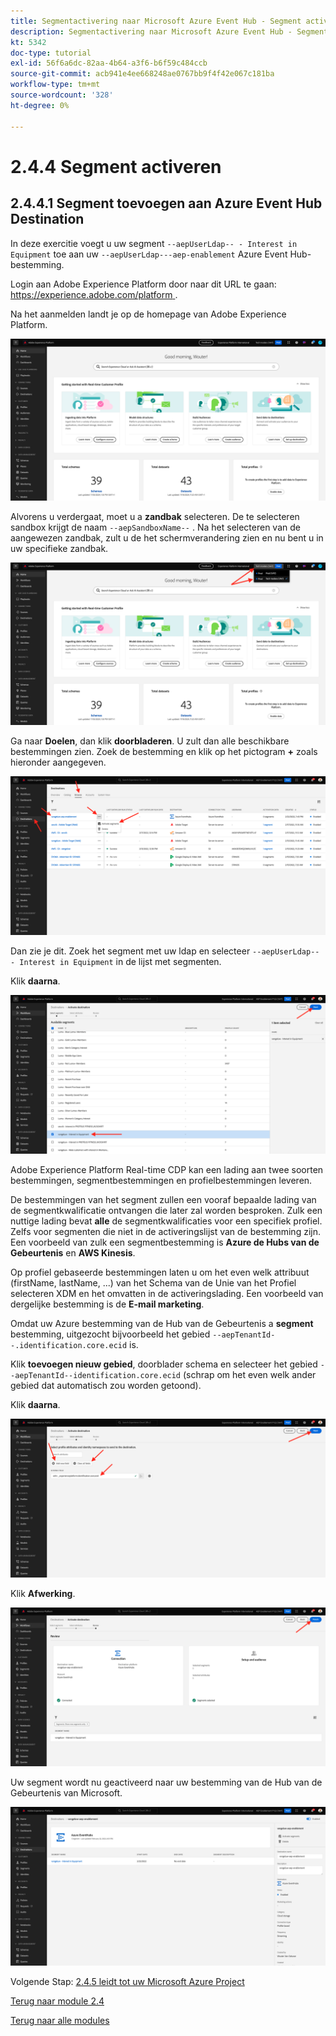 ```yaml
---
title: Segmentactivering naar Microsoft Azure Event Hub - Segment activeren
description: Segmentactivering naar Microsoft Azure Event Hub - Segment activeren
kt: 5342
doc-type: tutorial
exl-id: 56f6a6dc-82aa-4b64-a3f6-b6f59c484ccb
source-git-commit: acb941e4ee668248ae0767bb9f4f42e067c181ba
workflow-type: tm+mt
source-wordcount: '328'
ht-degree: 0%

---
```


# 2.4.4 Segment activeren

## 2.4.4.1 Segment toevoegen aan Azure Event Hub Destination

In deze exercitie voegt u uw segment `--aepUserLdap-- - Interest in Equipment` toe aan uw `--aepUserLdap---aep-enablement` Azure Event Hub-bestemming.

Login aan Adobe Experience Platform door naar dit URL te gaan: [ https://experience.adobe.com/platform ](https://experience.adobe.com/platform).

Na het aanmelden landt je op de homepage van Adobe Experience Platform.

![ Ingestie van Gegevens ](./../../../modules/datacollection/module1.2/images/home.png)

Alvorens u verdergaat, moet u a **zandbak** selecteren. De te selecteren sandbox krijgt de naam ``--aepSandboxName--`` . Na het selecteren van de aangewezen zandbak, zult u de het schermverandering zien en nu bent u in uw specifieke zandbak.

![ Ingestie van Gegevens ](./../../../modules/datacollection/module1.2/images/sb1.png)

Ga naar **Doelen**, dan klik **doorbladeren**. U zult dan alle beschikbare bestemmingen zien. Zoek de bestemming en klik op het pictogram **+** zoals hieronder aangegeven.

![ 5-01-select-destination.png ](./images/5-01-select-destination.png)

Dan zie je dit. Zoek het segment met uw ldap en selecteer `--aepUserLdap-- - Interest in Equipment` in de lijst met segmenten.

Klik **daarna**.

![ 5-04-select-segment.png ](./images/5-04-select-segment.png)

Adobe Experience Platform Real-time CDP kan een lading aan twee soorten bestemmingen, segmentbestemmingen en profielbestemmingen leveren.

De bestemmingen van het segment zullen een vooraf bepaalde lading van de segmentkwalificatie ontvangen die later zal worden besproken. Zulk een nuttige lading bevat **alle** de segmentkwalificaties voor een specifiek profiel. Zelfs voor segmenten die niet in de activeringslijst van de bestemming zijn. Een voorbeeld van zulk een segmentbestemming is **Azure de Hubs van de Gebeurtenis** en **AWS Kinesis**.

Op profiel gebaseerde bestemmingen laten u om het even welk attribuut (firstName, lastName, ...) van het Schema van de Unie van het Profiel selecteren XDM en het omvatten in de activeringslading. Een voorbeeld van dergelijke bestemming is de **E-mail marketing**.

Omdat uw Azure bestemming van de Hub van de Gebeurtenis a **segment** bestemming, uitgezocht bijvoorbeeld het gebied `--aepTenantId--.identification.core.ecid` is.

Klik **toevoegen nieuw gebied**, doorblader schema en selecteer het gebied `--aepTenantId--identification.core.ecid` (schrap om het even welk ander gebied dat automatisch zou worden getoond).

Klik **daarna**.

![ 5-05-select-attributes.png ](./images/5-05-select-attributes.png)

Klik **Afwerking**.

![ 5-06-bestemming-finish.png ](./images/5-06-destination-finish.png)

Uw segment wordt nu geactiveerd naar uw bestemming van de Hub van de Gebeurtenis van Microsoft.

![ 5-07-bestemming-segment-added.png ](./images/5-07-destination-segment-added.png)

Volgende Stap: [ 2.4.5 leidt tot uw Microsoft Azure Project ](./ex5.md)

[Terug naar module 2.4](./segment-activation-microsoft-azure-eventhub.md)

[Terug naar alle modules](./../../../overview.md)
